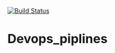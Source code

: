 [![Build Status](https://dev.azure.com/t-yuxinjiang/Devops_Piplines_learning/_apis/build/status/jiangskye.Devops_piplines?branchName=main)](https://dev.azure.com/t-yuxinjiang/Devops_Piplines_learning/_build/latest?definitionId=1&branchName=main)

# Devops_piplines
